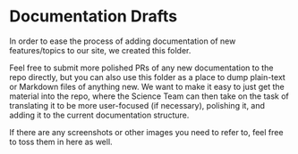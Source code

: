 # Documentation Drafts

In order to ease the process of adding documentation of new features/topics to our site, we created this folder.

Feel free to submit more polished PRs of any new documentation to the repo directly, but you can also use this folder as a place to dump plain-text or Markdown files of anything new. We want to make it easy to just get the material into the repo, where the Science Team can then take on the task of translating it to be more user-focused (if necessary), polishing it, and adding it to the current documentation structure.

If there are any screenshots or other images you need to refer to, feel free to toss them in here as well.
